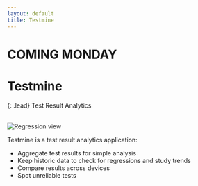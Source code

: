 ```yaml
---
layout: default
title: Testmine
---
```


<h1 class="pull-right"><span class="label label-grey">COMING MONDAY</span></h1>

# Testmine

{: .lead}
Test Result Analytics

<br />
  
<img src="/hive-ci/images/testmite-regressions-01.png" class="col-md-6 pull-right img-responsive" alt="Regression view">

Testmine is a test result analytics application:

* Aggregate test results for simple analysis
* Keep historic data to check for regressions and study trends
* Compare results across devices
* Spot unreliable tests

    
<br />
<br />
<br />
<br />
<br />
<br />  
  
